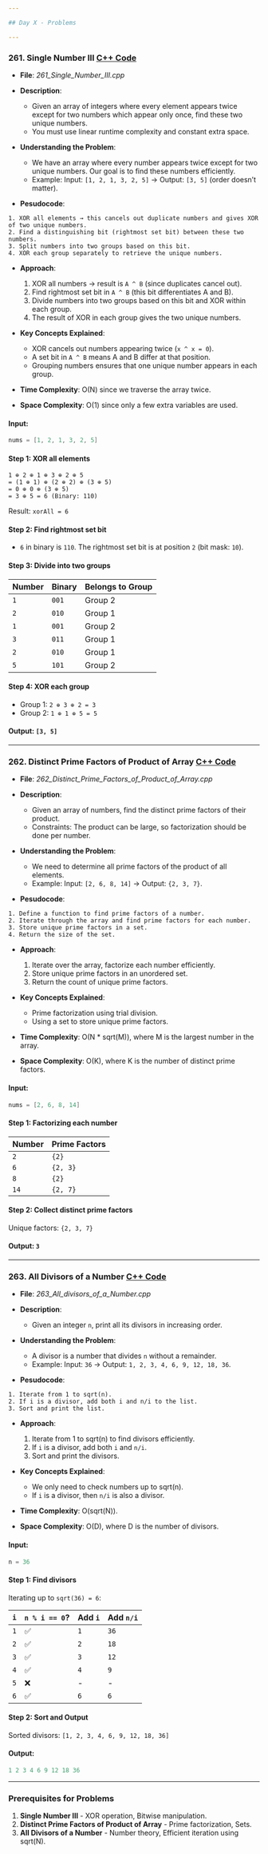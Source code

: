 ```yaml
---

## Day X - Problems  

---
```


### 261. **Single Number III** [C++ Code](./_261_Single_Number_III.cpp)  

- **File**: _261_Single_Number_III.cpp_  
- **Description**:  
  - Given an array of integers where every element appears twice except for two numbers which appear only once, find these two unique numbers.  
  - You must use linear runtime complexity and constant extra space.  

- **Understanding the Problem**:  
  - We have an array where every number appears twice except for two unique numbers. Our goal is to find these numbers efficiently.  
  - Example: Input: `[1, 2, 1, 3, 2, 5]` → Output: `[3, 5]` (order doesn’t matter).  

- **Pesudocode**:
```
1. XOR all elements → this cancels out duplicate numbers and gives XOR of two unique numbers.
2. Find a distinguishing bit (rightmost set bit) between these two numbers.
3. Split numbers into two groups based on this bit.
4. XOR each group separately to retrieve the unique numbers.
```

- **Approach**:  
  1. XOR all numbers → result is `A ^ B` (since duplicates cancel out).  
  2. Find rightmost set bit in `A ^ B` (this bit differentiates A and B).  
  3. Divide numbers into two groups based on this bit and XOR within each group.  
  4. The result of XOR in each group gives the two unique numbers.  

- **Key Concepts Explained**:  
  - XOR cancels out numbers appearing twice (`x ^ x = 0`).  
  - A set bit in `A ^ B` means A and B differ at that position.  
  - Grouping numbers ensures that one unique number appears in each group.  

- **Time Complexity**: O(N) since we traverse the array twice.  
- **Space Complexity**: O(1) since only a few extra variables are used.  

#### **Input:**  
```cpp
nums = [1, 2, 1, 3, 2, 5]
```

#### **Step 1: XOR all elements**
```
1 ⊕ 2 ⊕ 1 ⊕ 3 ⊕ 2 ⊕ 5
= (1 ⊕ 1) ⊕ (2 ⊕ 2) ⊕ (3 ⊕ 5)
= 0 ⊕ 0 ⊕ (3 ⊕ 5)
= 3 ⊕ 5 = 6 (Binary: 110)
```
Result: `xorAll = 6`

#### **Step 2: Find rightmost set bit**
- `6` in binary is `110`. The rightmost set bit is at position `2` (bit mask: `10`).

#### **Step 3: Divide into two groups**
| Number | Binary | Belongs to Group |
|---------|---------|-------------|
| `1` | `001` | Group 2 |
| `2` | `010` | Group 1 |
| `1` | `001` | Group 2 |
| `3` | `011` | Group 1 |
| `2` | `010` | Group 1 |
| `5` | `101` | Group 2 |

#### **Step 4: XOR each group**
- Group 1: `2 ⊕ 3 ⊕ 2 = 3`
- Group 2: `1 ⊕ 1 ⊕ 5 = 5`

#### **Output:** `[3, 5]`

---

### 262. **Distinct Prime Factors of Product of Array** [C++ Code](./_262_Distinct_Prime_Factors_of_Product_of_Array.cpp)  

- **File**: _262_Distinct_Prime_Factors_of_Product_of_Array.cpp_  
- **Description**:  
  - Given an array of numbers, find the distinct prime factors of their product.  
  - Constraints: The product can be large, so factorization should be done per number.  

- **Understanding the Problem**:  
  - We need to determine all prime factors of the product of all elements.  
  - Example: Input: `[2, 6, 8, 14]` → Output: `{2, 3, 7}`.  

- **Pesudocode**:
```
1. Define a function to find prime factors of a number.
2. Iterate through the array and find prime factors for each number.
3. Store unique prime factors in a set.
4. Return the size of the set.
```

- **Approach**:  
  1. Iterate over the array, factorize each number efficiently.  
  2. Store unique prime factors in an unordered set.  
  3. Return the count of unique prime factors.  

- **Key Concepts Explained**:  
  - Prime factorization using trial division.  
  - Using a set to store unique prime factors.  

- **Time Complexity**: O(N * sqrt(M)), where M is the largest number in the array.  
- **Space Complexity**: O(K), where K is the number of distinct prime factors.  

#### **Input:**  
```cpp
nums = [2, 6, 8, 14]
```

#### **Step 1: Factorizing each number**
| Number | Prime Factors |
|---------|--------------|
| `2` | `{2}` |
| `6` | `{2, 3}` |
| `8` | `{2}` |
| `14` | `{2, 7}` |

#### **Step 2: Collect distinct prime factors**
Unique factors: `{2, 3, 7}`

#### **Output:** `3`


---

### 263. **All Divisors of a Number** [C++ Code](./_263_All_divisors_of_a_Number.cpp)  

- **File**: _263_All_divisors_of_a_Number.cpp_  
- **Description**:  
  - Given an integer `n`, print all its divisors in increasing order.  

- **Understanding the Problem**:  
  - A divisor is a number that divides `n` without a remainder.  
  - Example: Input: `36` → Output: `1, 2, 3, 4, 6, 9, 12, 18, 36`.  

- **Pesudocode**:
```
1. Iterate from 1 to sqrt(n).
2. If i is a divisor, add both i and n/i to the list.
3. Sort and print the list.
```

- **Approach**:  
  1. Iterate from 1 to sqrt(n) to find divisors efficiently.  
  2. If `i` is a divisor, add both `i` and `n/i`.  
  3. Sort and print the divisors.  

- **Key Concepts Explained**:  
  - We only need to check numbers up to sqrt(n).  
  - If `i` is a divisor, then `n/i` is also a divisor.  

- **Time Complexity**: O(sqrt(N)).  
- **Space Complexity**: O(D), where D is the number of divisors.  

#### **Input:**  
```cpp
n = 36
```

#### **Step 1: Find divisors**
Iterating up to `sqrt(36) = 6`:

| `i` | `n % i == 0`? | Add `i` | Add `n/i` |
|----|------------|----|----|
| `1` | ✅ | `1` | `36` |
| `2` | ✅ | `2` | `18` |
| `3` | ✅ | `3` | `12` |
| `4` | ✅ | `4` | `9` |
| `5` | ❌ | - | - |
| `6` | ✅ | `6` | `6` |

#### **Step 2: Sort and Output**
Sorted divisors: `[1, 2, 3, 4, 6, 9, 12, 18, 36]`

#### **Output:**  
```cpp
1 2 3 4 6 9 12 18 36
```

---

### Prerequisites for Problems  

1. **Single Number III** - XOR operation, Bitwise manipulation.  
2. **Distinct Prime Factors of Product of Array** - Prime factorization, Sets.  
3. **All Divisors of a Number** - Number theory, Efficient iteration using sqrt(N).  

